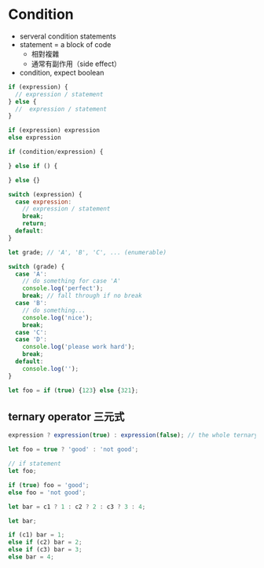 # Condition

- serveral condition statements
- statement = a block of code
  - 相對複雜
  - 通常有副作用（side effect）
- condition, expect boolean

```js
if (expression) {
  // expression / statement
} else {
  //  expression / statement
}

if (expression) expression
else expression

if (condition/expression) {

} else if () {

} else {}

switch (expression) {
  case expression:
    // expression / statement
    break;
    return;
  default:
}

let grade; // 'A', 'B', 'C', ... (enumerable)

switch (grade) {
  case 'A':
    // do something for case 'A'
    console.log('perfect');
    break; // fall through if no break
  case 'B':
    // do something...
    console.log('nice');
    break;
  case 'C':
  case 'D':
    console.log('please work hard');
    break;
  default:
    console.log('');
}

let foo = if (true) {123} else {321};
```

## ternary operator 三元式

```js
expression ? expression(true) : expression(false); // the whole ternary is an expression too

let foo = true ? 'good' : 'not good';

// if statement
let foo;

if (true) foo = 'good';
else foo = 'not good';

let bar = c1 ? 1 : c2 ? 2 : c3 ? 3 : 4;

let bar;

if (c1) bar = 1;
else if (c2) bar = 2;
else if (c3) bar = 3;
else bar = 4;
```
